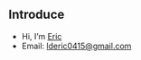 ## Introduce 

- Hi, I’m [Eric](https://github.com/lderic)
- Email: lderic0415@gmail.com


<!---
lderic/lderic is a ✨ special ✨ repository because its `README.md` (this file) appears on your GitHub profile.
You can click the Preview link to take a look at your changes.
--->
